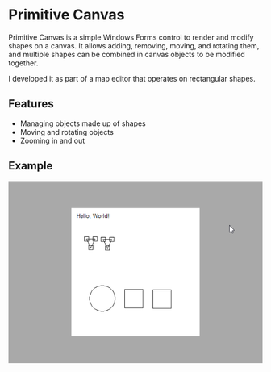 Primitive Canvas
=============================================================================

Primitive Canvas is a simple Windows Forms control to render and modify
shapes on a canvas. It allows adding, removing, moving, and rotating
them, and multiple shapes can be combined in canvas objects to be
modified together.

I developed it as part of a map editor that operates on rectangular
shapes.

Features
-----------------------------------------------------------------------------

- Managing objects made up of shapes
- Moving and rotating objects
- Zooming in and out

Example
-----------------------------------------------------------------------------

![](example.gif)
